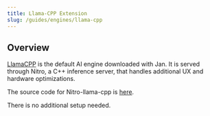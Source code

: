 ```yaml
---
title: Llama-CPP Extension
slug: /guides/engines/llama-cpp
---
```


## Overview

[LlamaCPP](https://github.com/ggerganov/llama.cpp) is the default AI engine downloaded with Jan. It is served through Nitro, a C++ inference server, that handles additional UX and hardware optimizations.

The source code for Nitro-llama-cpp is [here](https://github.com/janhq/nitro).

There is no additional setup needed.